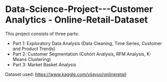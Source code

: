 # Data-Science-Project---Customer Analytics - Online-Retail-Dataset
This project consists of three parts: 
* Part 1: Exploratory Data Analysis (Data Cleaning, Time Series, Customer and Product Trends)
* Part 2: Customer Segmentation (Cohort Analysis, RFM Analysis, K-Means Clustering)
* Part 3: Market Basket Analysis

Dataset used: https://www.kaggle.com/vijayuv/onlineretail

